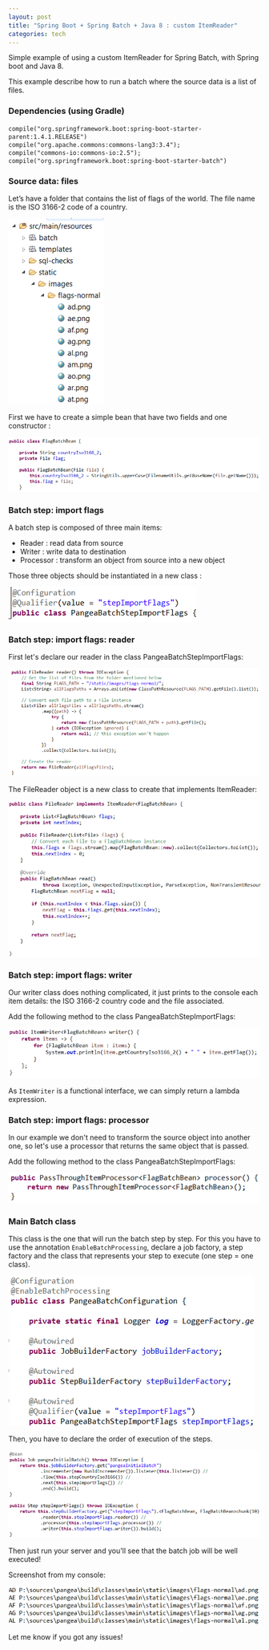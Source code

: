 ```yaml
---
layout: post
title: "Spring Boot + Spring Batch + Java 8 : custom ItemReader"
categories: tech
---
```

Simple example of using a custom ItemReader for Spring Batch, with Spring boot and Java 8.

This example describe how to run a batch where the source data is a list of files.

<!--more-->

<h3>Dependencies (using Gradle)</h3>

```
compile("org.springframework.boot:spring-boot-starter-parent:1.4.1.RELEASE")
compile("org.apache.commons:commons-lang3:3.4");
compile("commons-io:commons-io:2.5");
compile("org.springframework.boot:spring-boot-starter-batch")
```

<h3>Source data: files</h3>

Let’s have a folder that contains the list of flags of the world. The file name is the ISO 3166-2 code of a country.

![](/assets/images/spring-batch/art6.png)

First we have to create a simple bean that have two fields and one constructor :

![](/assets/images/spring-batch/art1.png)

<h3>Batch step: import flags</h3>

A batch step is composed of three main items:

<ul>
    <li>Reader : read data from source</li>
    <li>Writer : write data to destination</li>
    <li>Processor : transform an object from source into a new object</li>
</ul>

Those three objects should be instantiated in a new class :

![](/assets/images/spring-batch/art4.png)

<h3>Batch step: import flags: reader</h3>

First let's declare our reader in the class PangeaBatchStepImportFlags:

![](/assets/images/spring-batch/art9.png)

The FileReader object is a new class to create that implements ItemReader:

![](/assets/images/spring-batch/art11.png)

<h3>Batch step: import flags: writer</h3>

Our writer class does nothing complicated, it just prints to the console each item details: the ISO 3166-2 country code and the file associated.

Add the following method to the class PangeaBatchStepImportFlags:

![](/assets/images/spring-batch/art7.png)

As `ItemWriter` is a functional interface, we can simply return a lambda expression.

<h3>Batch step: import flags: processor</h3>

In our example we don't need to transform the source object into another one, so let's use a processor that returns the same object that is passed.

Add the following method to the class PangeaBatchStepImportFlags:

![](/assets/images/spring-batch/art5.png)

<h3>Main Batch class</h3>

This class is the one that will run the batch step by step. For this you have to use the annotation `EnableBatchProcessing`, declare a job factory, a step factory and the class that represents your step to execute (one step = one class).

![](/assets/images/spring-batch/art2.png)

Then, you have to declare the order of execution of the steps.

![](/assets/images/spring-batch/art3.png)

Then just run your server and you'll see that the batch job will be well executed!

Screenshot from my console:

![](/assets/images/spring-batch/art8.png)

Let me know if you got any issues!
